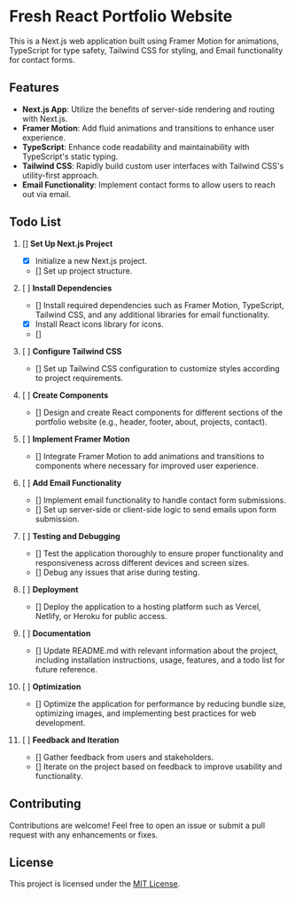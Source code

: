 # Fresh React Portfolio Website

This is a Next.js web application built using Framer Motion for animations, TypeScript for type safety, Tailwind CSS for styling, and Email functionality for contact forms.

## Features

- **Next.js App**: Utilize the benefits of server-side rendering and routing with Next.js.
- **Framer Motion**: Add fluid animations and transitions to enhance user experience.
- **TypeScript**: Enhance code readability and maintainability with TypeScript's static typing.
- **Tailwind CSS**: Rapidly build custom user interfaces with Tailwind CSS's utility-first approach.
- **Email Functionality**: Implement contact forms to allow users to reach out via email.

## Todo List

1. [] **Set Up Next.js Project**
   - [x] Initialize a new Next.js project.
   - [] Set up project structure.

2. [ ] **Install Dependencies**
   - [] Install required dependencies such as Framer Motion, TypeScript, Tailwind CSS, and any additional libraries for email functionality.
   - [x] Install React icons library for icons.
   - []

3. [ ] **Configure Tailwind CSS**
   - [] Set up Tailwind CSS configuration to customize styles according to project requirements.

4. [ ] **Create Components**
   - [] Design and create React components for different sections of the portfolio website (e.g., header, footer, about, projects, contact).

5. [ ] **Implement Framer Motion**
   - [] Integrate Framer Motion to add animations and transitions to components where necessary for improved user experience.

6. [ ] **Add Email Functionality**
   - [] Implement email functionality to handle contact form submissions.
   - [] Set up server-side or client-side logic to send emails upon form submission.

7. [ ] **Testing and Debugging**
   - [] Test the application thoroughly to ensure proper functionality and responsiveness across different devices and screen sizes.
   - [] Debug any issues that arise during testing.

8. [ ] **Deployment**
   - [] Deploy the application to a hosting platform such as Vercel, Netlify, or Heroku for public access.

9. [ ] **Documentation**
   - [] Update README.md with relevant information about the project, including installation instructions, usage, features, and a todo list for future reference.

10. [ ] **Optimization**
    - [] Optimize the application for performance by reducing bundle size, optimizing images, and implementing best practices for web development.

11. [ ] **Feedback and Iteration**
    - [] Gather feedback from users and stakeholders.
    - [] Iterate on the project based on feedback to improve usability and functionality.

## Contributing

Contributions are welcome! Feel free to open an issue or submit a pull request with any enhancements or fixes.

## License

This project is licensed under the [MIT License](LICENSE).
